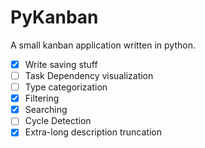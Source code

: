 # PyKanban

A small kanban application written in python.

* [X] Write saving stuff
* [ ] Task Dependency visualization
* [ ] Type categorization
* [X] Filtering
* [X] Searching
* [ ] Cycle Detection
* [x] Extra-long description truncation